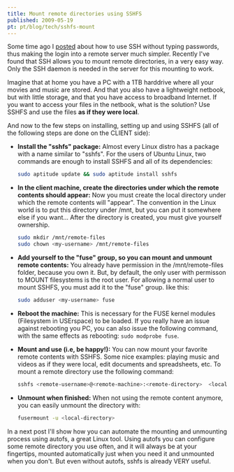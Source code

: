 ```yaml
---
title: Mount remote directories using SSHFS
published: 2009-05-19
pt: pt/blog/tech/sshfs-mount
---
```


Some time ago I [posted][1] about how to use SSH without typing passwords,
thus making the login into a remote server much simpler.
Recently I've found that SSH allows you to mount remote directories, in a very easy way.
Only the SSH daemon is needed in the server for this mounting to work.

Imagine that at home you have a PC with a 1TB harddrive where all your movies and music are stored.
And that you also have a lightweight netbook, but with little storage, and that you have access to broadband Internet.
If you want to access your files in the netbook, what is the solution? Use SSHFS and use the files **as if they were local**.

And now to the few steps on installing, setting up and using SSHFS (all of the following steps are done on the CLIENT side):

  * **Install the "sshfs" package:** Almost every Linux distro has a package with a name similar to "sshfs".
    For the users of Ubuntu Linux, two commands are enough to install SSHFS and all of its dependencies:

    ```bash
    sudo aptitude update && sudo aptitude install sshfs
    ```

  * **In the client machine, create the directories under which the remote contents should appear:**
    Now you must create the local directory under which the remote contents will "appear".
    The convention in the Linux world is to put this directory under /mnt, but you can put it somewhere else if you want...
    After the directory is created, you must give yourself ownership.

    ```bash
    sudo mkdir /mnt/remote-files
    sudo chown <my-username> /mnt/remote-files
    ```

  * **Add yourself to the "fuse" group, so you can mount and unmount remote contents:** You already have permission in the /mnt/remote-files folder,
    because you own it. But, by default, the only user with permisson to MOUNT filesystems is the root user.
    For allowing a normal user to mount SSHFS, you must add it to the "fuse" group. like this:

    ```bash
    sudo adduser <my-username> fuse
    ```

  * **Reboot the machine:** This is necessary for the FUSE kernel modules (Filesystem in USErspace) to be loaded.
    If you really have an issue against rebooting you PC, you can also issue the following command, with the same effects as rebooting: `sudo modprobe fuse`.

  * **Mount and use (i.e, be happy!):** You can now mount your favorite remote contents with SSHFS.
    Some nice examples: playing music and videos as if they were local, edit documents and spreadsheets, etc.
    To mount a remote directory use the following command:

    ```bash
    sshfs <remote-username>@<remote-machine>:<remote-directory>  <local-directory>
    ```

  * **Unmount when finished:** When not using the remote content anymore, you can easily unmount the directory with:

    ```bash
    fusermount -u <local-directory>
    ```

In a next post I'll show how you can automate the mounting and unmounting process using autofs, a great Linux tool.
Using autofs you can configure some remote directory you use often, and it will always be at your fingertips,
mounted automatically just when you need it and unmounted when you don't.
But even without autofs, sshfs is already VERY useful.


[1]: </en/blog/tech/ssh-sem-senhas-no-passwords>
